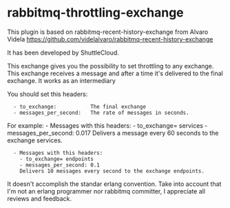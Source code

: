rabbitmq-throttling-exchange
============================

This plugin is based on rabbitmq-recent-history-exchange from Alvaro Videla https://github.com/videlalvaro/rabbitmq-recent-history-exchange

 It has been developed by ShuttleCloud.
 
 This exchange gives you the possibility to set throttling to any 
 exchange. This exchange receives a message and after a time it's delivered
 to the final exchange. It works as an intermediary

 You should set this headers:
 
      - to_exchange:           The final exchange
      - messages_per_second:   The rate of messages in seconds.
 
  For example:
      - Messages with this headers:
        - to_exchange= services
        - messages_per_second: 0.017
        Delivers a message every 60 seconds to the exchange services.

      - Messages with this headers:
        - to_exchange= endpoints
        - messages_per_second: 0.1
        Delivers 10 messages every second to the exchange endpoints.



  It doesn't accomplish the standar erlang convention.
  Take into account that I'm not an erlang programmer nor rabbitmq committer, 
  I appreciate all reviews and feedback.
